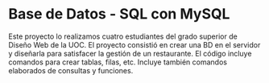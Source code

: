 # Base de Datos - SQL con MySQL
Este proyecto lo realizamos cuatro estudiantes del grado superior de Diseño Web de la UOC. El proyecto consistió en crear una BD en el servidor y diseñarla para satisfacer la gestión de un restaurante. El código incluye comandos para crear tablas, filas, etc. Incluye también comandos elaborados de consultas y funciones.
